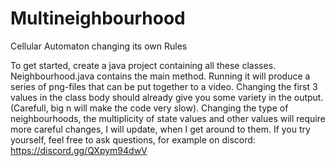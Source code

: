 # Multineighbourhood
Cellular Automaton changing its own Rules

To get started, create a java project containing all these classes.
Neighbourhood.java contains the main method. Running it will produce a series of png-files that can be put together to a video.
Changing the first 3 values in the class body should already give you some variety in the output. (Carefull, big n will make the code very slow).
Changing the type of neighbourhoods, the multiplicity of state values and other values will require more careful changes, I will update, when I get around to them.
If you try yourself, feel free to ask questions, for example on discord: https://discord.gg/QXpym94dwV
